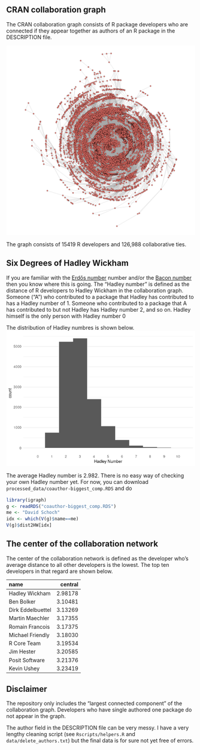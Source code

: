 
## CRAN collaboration graph

The CRAN collaboration graph consists of R package developers who are
connected if they appear together as authors of an R package in the
DESCRIPTION file.

![](figures/network.png)

The graph consists of 15419 R developers and 126,988 collaborative ties.

## Six Degrees of Hadley Wickham

If you are familiar with the [Erdős
number](https://en.wikipedia.org/wiki/Erd%C5%91s_number) number and/or
the [Bacon
number](https://en.wikipedia.org/wiki/Six_Degrees_of_Kevin_Bacon#Bacon_numbers)
then you know where this is going. The “Hadley number” is defined as the
distance of R developers to Hadley Wickham in the collaboration graph.
Someone (“A”) who contributed to a package that Hadley has contributed
to has a Hadley number of 1. Someone who contributed to a package that A
has contributed to but not Hadley has Hadley number 2, and so on. Hadley
himself is the only person with Hadley number 0

The distribution of Hadley numbres is shown below.
![](figures/README-hadley_distribution-1.png)<!-- -->

The average Hadley number is 2.982. There is no easy way of checking
your own Hadley number yet. For now, you can download
`processed_data/coauthor-biggest_comp.RDS` and do

``` r
library(igraph)
g <- readRDS("coauthor-biggest_comp.RDS")
me <- "David Schoch"
idx <- which(V(g)$name==me)
V(g)$dist2HW[idx]
```

## The center of the collaboration network

The center of the collaboration network is defined as the developer
who’s average distance to all other developers is the lowest. The top
ten developers in that regard are shown below.

| name              | central |
|:------------------|--------:|
| Hadley Wickham    | 2.98178 |
| Ben Bolker        | 3.10481 |
| Dirk Eddelbuettel | 3.13269 |
| Martin Maechler   | 3.17355 |
| Romain Francois   | 3.17375 |
| Michael Friendly  | 3.18030 |
| R Core Team       | 3.19534 |
| Jim Hester        | 3.20585 |
| Posit Software    | 3.21376 |
| Kevin Ushey       | 3.23419 |

## Disclaimer

The repository only includes the “largest connected component” of the
collaboration graph. Developers who have single authored one package do
not appear in the graph.

The author field in the DESCRIPTION file can be very messy. I have a
very lengthy cleaning script (see `Rscripts/helpers.R` and
`data/delete_authors.txt`) but the final data is for sure not yet free
of errors.
